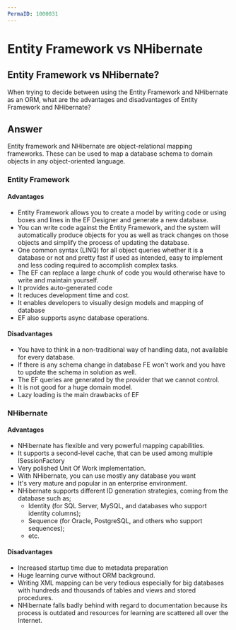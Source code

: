 ```yaml
---
PermaID: 1000031
---
```


# Entity Framework vs NHibernate

## Entity Framework vs NHibernate? 

When trying to decide between using the Entity Framework and NHibernate as an ORM, what are the advantages and disadvantages of Entity Framework and NHibernate?

## Answer

Entity framework and NHibernate are object-relational mapping frameworks. These can be used to map a database schema to domain objects in any object-oriented language. 

### Entity Framework

#### Advantages

 - Entity Framework allows you to create a model by writing code or using boxes and lines in the EF Designer and generate a new database.
 - You can write code against the Entity Framework, and the system will automatically produce objects for you as well as track changes on those objects and simplify the process of updating the database.
 - One common syntax (LINQ) for all object queries whether it is a database or not and pretty fast if used as intended, easy to implement and less coding required to accomplish complex tasks. 
 - The EF can replace a large chunk of code you would otherwise have to write and maintain yourself.
 - It provides auto-generated code
 - It reduces development time and cost.
 - It enables developers to visually design models and mapping of database
 - EF also supports async database operations.

#### Disadvantages

 - You have to think in a non-traditional way of handling data, not available for every database.
 - If there is any schema change in database FE won't work and you have to update the schema in solution as well.
 - The EF queries are generated by the provider that we cannot control.
 - It is not good for a huge domain model.
 - Lazy loading is the main drawbacks of EF

### NHibernate

#### Advantages

 - NHibernate has flexible and very powerful mapping capabilities.
 - It supports a second-level cache, that can be used among multiple ISessionFactory
 - Very polished Unit Of Work implementation.
 - With NHibernate, you can use mostly any database you want
 - It's very mature and popular in an enterprise environment.
 - NHibernate supports different ID generation strategies, coming from the database such as;
   - Identity (for SQL Server, MySQL, and databases who support identity columns);
   - Sequence (for Oracle, PostgreSQL, and others who support sequences);
   - etc.

#### Disadvantages

 - Increased startup time due to metadata preparation
 - Huge learning curve without ORM background.
 - Writing XML mapping can be very tedious especially for big databases with hundreds and thousands of tables and views and stored procedures.
 - NHibernate falls badly behind with regard to documentation because its process is outdated and resources for learning are scattered all over the Internet.
